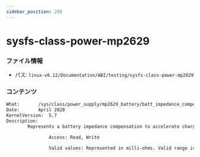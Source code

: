 ```yaml
---
sidebar_position: 298
---
```

# sysfs-class-power-mp2629

### ファイル情報

- パス: `linux-v6.12/Documentation/ABI/testing/sysfs-class-power-mp2629`

### コンテンツ

```txt
What:		/sys/class/power_supply/mp2629_battery/batt_impedance_compen
Date:		April 2020
KernelVersion:	5.7
Description:
		Represents a battery impedance compensation to accelerate charging.

                Access: Read, Write

                Valid values: Represented in milli-ohms. Valid range is [0, 140].

```
